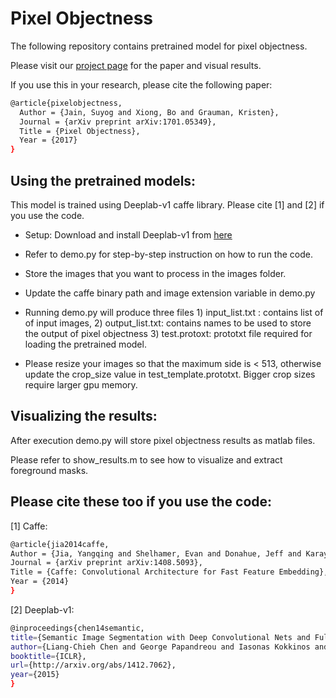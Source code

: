 # Pixel Objectness

The following repository contains pretrained model for pixel objectness.

Please visit our [project page](http://vision.cs.utexas.edu/projects/pixelobjectness/) for the paper and visual results.

If you use this in your research, please cite the following paper:

```sh
@article{pixelobjectness,
  Author = {Jain, Suyog and Xiong, Bo and Grauman, Kristen},
  Journal = {arXiv preprint arXiv:1701.05349},
  Title = {Pixel Objectness},
  Year = {2017}
}
```

## Using the pretrained models:

This model is trained using Deeplab-v1 caffe library. Please cite [1] and [2] if you use the code.

- Setup: Download and install Deeplab-v1 from [here](https://bitbucket.org/deeplab/deeplab-public/)

- Refer to demo.py for step-by-step instruction on how to run the code.

- Store the images that you want to process in the images folder.

- Update the caffe binary path and image extension variable in demo.py

- Running demo.py will produce three files 1) input_list.txt : contains list of of input images, 2) output_list.txt: contains names to be used to store the output of pixel objectness 3) test.protoxt: prototxt file required for loading the pretrained model.

- Please resize your images so that the maximum side is < 513, otherwise update the crop_size value in test_template.prototxt. Bigger crop sizes require larger gpu memory. 

## Visualizing the results:

After execution demo.py will store pixel objectness results as matlab files.

Please refer to show_results.m to see how to visualize and extract foreground masks.

## Please cite these too if you use the code:

[1] Caffe:

```sh
@article{jia2014caffe,
Author = {Jia, Yangqing and Shelhamer, Evan and Donahue, Jeff and Karayev, Sergey and Long, Jonathan and Girshick, Ross and Guadarrama, Sergio and Darrell, Trevor},
Journal = {arXiv preprint arXiv:1408.5093},
Title = {Caffe: Convolutional Architecture for Fast Feature Embedding},
Year = {2014}
}
```

[2] Deeplab-v1:

```sh
@inproceedings{chen14semantic,
title={Semantic Image Segmentation with Deep Convolutional Nets and Fully Connected CRFs},
author={Liang-Chieh Chen and George Papandreou and Iasonas Kokkinos and Kevin Murphy and Alan L Yuille},
booktitle={ICLR},
url={http://arxiv.org/abs/1412.7062},
year={2015}
}
```
